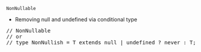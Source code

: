 `NonNullable`

- Removing null and undefined via conditional type
<pre>
// NonNullable
// or
// type NonNullish<T> = T extends null | undefined ? never : T;
<pre>
